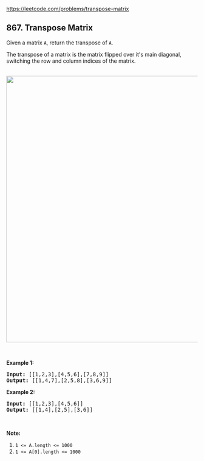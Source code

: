 https://leetcode.com/problems/transpose-matrix

## 867. Transpose Matrix

<div><p>Given a matrix <code>A</code>, return the transpose of <code>A</code>.</p>
<p>The transpose of a matrix is the matrix flipped over it's main diagonal, switching the row and column indices of the matrix.</p>
<br/>
<img src="https://assets.leetcode.com/uploads/2019/10/20/hint_transpose.png" width="700"/>
<p> </p>
<div>
<p><strong>Example 1:</strong></p>
<pre><strong>Input: </strong><span id="example-input-1-1">[[1,2,3],[4,5,6],[7,8,9]]</span>
<strong>Output: </strong><span id="example-output-1">[[1,4,7],[2,5,8],[3,6,9]]</span>
</pre>
<div>
<p><strong>Example 2:</strong></p>
<pre><strong>Input: </strong><span id="example-input-2-1">[[1,2,3],[4,5,6]]</span>
<strong>Output: </strong><span id="example-output-2">[[1,4],[2,5],[3,6]]</span>
</pre>
<p> </p>
<p><span><strong>Note:</strong></span></p>
<ol>
<li><code><span>1 &lt;= A.length &lt;= 1000</span></code></li>
<li><code><span>1 &lt;= A[0].length &lt;= 1000</span></code></li>
</ol>
</div>
</div></div>
